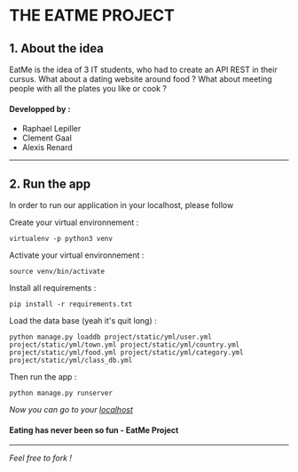 # THE EATME PROJECT


## 1. About the idea

EatMe is the idea of 3 IT students, who had to create an API REST in their cursus. What about a dating website around food ? What about meeting people with all the plates you like or cook ?

#### Developped by :
* Raphael Lepiller
* Clement Gaal
* Alexis Renard


---

## 2. Run the app
In order to run our application in your localhost, please follow

Create your virtual environnement :
```
virtualenv -p python3 venv
```

Activate your virtual environnement :
```
source venv/bin/activate
```

Install all requirements :
```
pip install -r requirements.txt
```

Load the data base (yeah it's quit long) :
```
python manage.py loaddb project/static/yml/user.yml project/static/yml/town.yml project/static/yml/country.yml project/static/yml/food.yml project/static/yml/category.yml project/static/yml/class_db.yml
```

Then run the app :
```
python manage.py runserver
```

*Now you can go to your [localhost](http://localhost:5000)*

#### Eating has never been so fun - EatMe Project
---

*Feel free to fork !*
